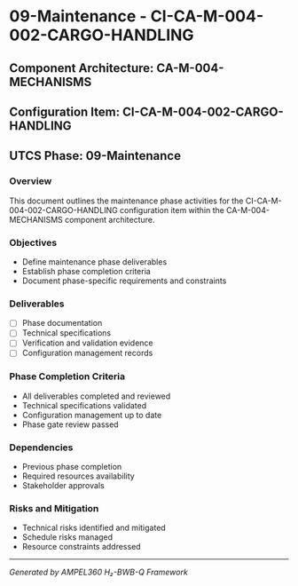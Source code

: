 # 09-Maintenance - CI-CA-M-004-002-CARGO-HANDLING

## Component Architecture: CA-M-004-MECHANISMS
## Configuration Item: CI-CA-M-004-002-CARGO-HANDLING
## UTCS Phase: 09-Maintenance

### Overview
This document outlines the maintenance phase activities for the CI-CA-M-004-002-CARGO-HANDLING configuration item within the CA-M-004-MECHANISMS component architecture.

### Objectives
- Define maintenance phase deliverables
- Establish phase completion criteria
- Document phase-specific requirements and constraints

### Deliverables
- [ ] Phase documentation
- [ ] Technical specifications
- [ ] Verification and validation evidence
- [ ] Configuration management records

### Phase Completion Criteria
- All deliverables completed and reviewed
- Technical specifications validated
- Configuration management up to date
- Phase gate review passed

### Dependencies
- Previous phase completion
- Required resources availability
- Stakeholder approvals

### Risks and Mitigation
- Technical risks identified and mitigated
- Schedule risks managed
- Resource constraints addressed

---
*Generated by AMPEL360 H₂-BWB-Q Framework*
